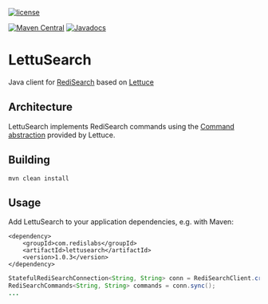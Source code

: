 [![license](https://img.shields.io/github/license/RedisLabs/lettusearch.svg)](https://github.com/RedisLabs/lettusearch)
<!--[![CircleCI](https://circleci.com/gh/RediSearch/lettusearch/tree/master.svg?style=svg)](https://circleci.com/gh/RediSearch/lettusearch/tree/master)
[![GitHub issues](https://img.shields.io/github/release/RedisLabs/lettusearch.svg)](https://github.com/RedisLabs/lettusearch/releases/latest)-->
[![Maven Central](https://maven-badges.herokuapp.com/maven-central/com.redislabs/lettusearch/badge.svg)](https://maven-badges.herokuapp.com/maven-central/com.redislabs/lettusearch)
[![Javadocs](https://www.javadoc.io/badge/com.redislabs/lettusearch.svg)](https://www.javadoc.io/doc/com.redislabs/lettusearch)
<!--[![Codecov](https://codecov.io/gh/RediSearch/lettusearch/branch/master/graph/badge.svg)](https://codecov.io/gh/RediSearch/lettusearch)-->

# LettuSearch
Java client for [RediSearch](https://redisearch.io) based on [Lettuce](https://lettuce.io)

## Architecture
LettuSearch implements RediSearch commands using the [Command abstraction](https://lettuce.io/core/5.0.1.RELEASE/reference/#_custom_commands) provided by Lettuce.

## Building
```
mvn clean install
```

## Usage
Add LettuSearch to your application dependencies, e.g. with Maven:
```
<dependency>
	<groupId>com.redislabs</groupId>
	<artifactId>lettusearch</artifactId>
	<version>1.0.3</version>
</dependency>
```

```java
StatefulRediSearchConnection<String, String> conn = RediSearchClient.create("redis://localhost").connect();
RediSearchCommands<String, String> commands = conn.sync();
...
```
